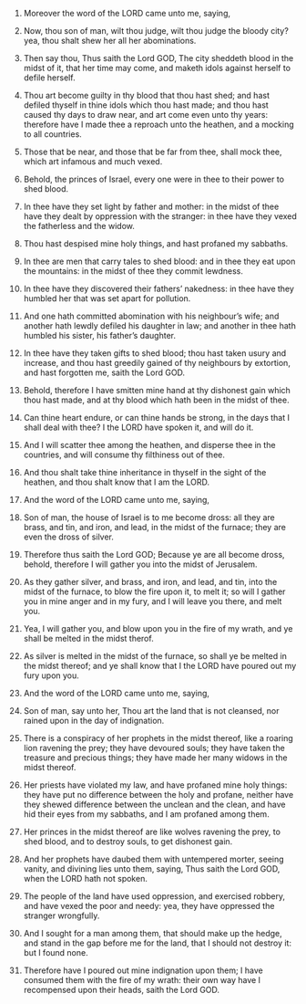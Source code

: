 1. Moreover the word of the LORD came unto me, saying,

2. Now,
thou son of man, wilt thou judge, wilt thou judge the bloody city?
yea, thou shalt shew her all her abominations.

3. Then say thou, Thus saith the Lord GOD, The city sheddeth blood
in the midst of it, that her time may come, and maketh idols against
herself to defile herself.

4. Thou art become guilty in thy blood that thou hast shed; and hast
defiled thyself in thine idols which thou hast made; and thou hast
caused thy days to draw near, and art come even unto thy years:
therefore have I made thee a reproach unto the heathen, and a mocking
to all countries.

5. Those that be near, and those that be far from thee, shall mock
thee, which art infamous and much vexed.

6. Behold, the princes of Israel, every one were in thee to their
power to shed blood.

7. In thee have they set light by father and mother: in the midst of
thee have they dealt by oppression with the stranger: in thee have
they vexed the fatherless and the widow.

8. Thou hast despised mine holy things, and hast profaned my
sabbaths.

9. In thee are men that carry tales to shed blood: and in thee they
eat upon the mountains: in the midst of thee they commit lewdness.

10. In thee have they discovered their fathers’ nakedness: in thee
have they humbled her that was set apart for pollution.

11. And one hath committed abomination with his neighbour’s wife;
and another hath lewdly defiled his daughter in law; and another in
thee hath humbled his sister, his father’s daughter.

12. In thee have they taken gifts to shed blood; thou hast taken
usury and increase, and thou hast greedily gained of thy neighbours by
extortion, and hast forgotten me, saith the Lord GOD.

13. Behold, therefore I have smitten mine hand at thy dishonest gain
which thou hast made, and at thy blood which hath been in the midst of
thee.

14. Can thine heart endure, or can thine hands be strong, in the
days that I shall deal with thee? I the LORD have spoken it, and will
do it.

15. And I will scatter thee among the heathen, and disperse thee in
the countries, and will consume thy filthiness out of thee.

16. And thou shalt take thine inheritance in thyself in the sight of
the heathen, and thou shalt know that I am the LORD.

17. And the word of the LORD came unto me, saying,

18. Son of man,
the house of Israel is to me become dross: all they are brass, and
tin, and iron, and lead, in the midst of the furnace; they are even
the dross of silver.

19. Therefore thus saith the Lord GOD; Because ye are all become
dross, behold, therefore I will gather you into the midst of
Jerusalem.

20. As they gather silver, and brass, and iron, and lead, and tin,
into the midst of the furnace, to blow the fire upon it, to melt it;
so will I gather you in mine anger and in my fury, and I will leave
you there, and melt you.

21. Yea, I will gather you, and blow upon you in the fire of my
wrath, and ye shall be melted in the midst therof.

22. As silver is melted in the midst of the furnace, so shall ye be
melted in the midst thereof; and ye shall know that I the LORD have
poured out my fury upon you.

23. And the word of the LORD came unto me, saying,

24. Son of man,
say unto her, Thou art the land that is not cleansed, nor rained upon
in the day of indignation.

25. There is a conspiracy of her prophets in the midst thereof, like
a roaring lion ravening the prey; they have devoured souls; they have
taken the treasure and precious things; they have made her many widows
in the midst thereof.

26. Her priests have violated my law, and have profaned mine holy
things: they have put no difference between the holy and profane,
neither have they shewed difference between the unclean and the clean,
and have hid their eyes from my sabbaths, and I am profaned among
them.

27. Her princes in the midst thereof are like wolves ravening the
prey, to shed blood, and to destroy souls, to get dishonest gain.

28. And her prophets have daubed them with untempered morter, seeing
vanity, and divining lies unto them, saying, Thus saith the Lord GOD,
when the LORD hath not spoken.

29. The people of the land have used oppression, and exercised
robbery, and have vexed the poor and needy: yea, they have oppressed
the stranger wrongfully.

30. And I sought for a man among them, that should make up the
hedge, and stand in the gap before me for the land, that I should not
destroy it: but I found none.

31. Therefore have I poured out mine indignation upon them; I have
consumed them with the fire of my wrath: their own way have I
recompensed upon their heads, saith the Lord GOD.